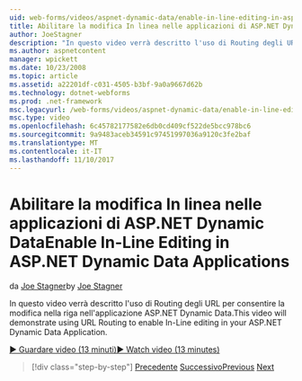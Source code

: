 ```yaml
---
uid: web-forms/videos/aspnet-dynamic-data/enable-in-line-editing-in-aspnet-dynamic-data-applications
title: Abilitare la modifica In linea nelle applicazioni di ASP.NET Dynamic Data | Documenti Microsoft
author: JoeStagner
description: "In questo video verrà descritto l'uso di Routing degli URL per consentire la modifica nella riga nell'applicazione ASP.NET Dynamic Data."
ms.author: aspnetcontent
manager: wpickett
ms.date: 10/23/2008
ms.topic: article
ms.assetid: a22201df-c031-4505-b3bf-9a0a9667d62b
ms.technology: dotnet-webforms
ms.prod: .net-framework
msc.legacyurl: /web-forms/videos/aspnet-dynamic-data/enable-in-line-editing-in-aspnet-dynamic-data-applications
msc.type: video
ms.openlocfilehash: 6c45782177582e6db0cd409cf522de5bcc978bc6
ms.sourcegitcommit: 9a9483aceb34591c97451997036a9120c3fe2baf
ms.translationtype: MT
ms.contentlocale: it-IT
ms.lasthandoff: 11/10/2017
---
```

<a name="enable-in-line-editing-in-aspnet-dynamic-data-applications"></a><span data-ttu-id="ea9a7-103">Abilitare la modifica In linea nelle applicazioni di ASP.NET Dynamic Data</span><span class="sxs-lookup"><span data-stu-id="ea9a7-103">Enable In-Line Editing in ASP.NET Dynamic Data Applications</span></span>
====================
<span data-ttu-id="ea9a7-104">da [Joe Stagner](https://github.com/JoeStagner)</span><span class="sxs-lookup"><span data-stu-id="ea9a7-104">by [Joe Stagner](https://github.com/JoeStagner)</span></span>

<span data-ttu-id="ea9a7-105">In questo video verrà descritto l'uso di Routing degli URL per consentire la modifica nella riga nell'applicazione ASP.NET Dynamic Data.</span><span class="sxs-lookup"><span data-stu-id="ea9a7-105">This video will demonstrate using URL Routing to enable In-Line editing in your ASP.NET Dynamic Data Application.</span></span>

[<span data-ttu-id="ea9a7-106">&#9654; Guardare video (13 minuti)</span><span class="sxs-lookup"><span data-stu-id="ea9a7-106">&#9654; Watch video (13 minutes)</span></span>](https://channel9.msdn.com/Blogs/ASP-NET-Site-Videos/enable-in-line-editing-in-aspnet-dynamic-data-applications)

>[!div class="step-by-step"]
<span data-ttu-id="ea9a7-107">[Precedente](begin-modifying-dynamic-data-applications-with-url-routing.md)
[Successivo](how-to-enable-table-specific-routing-in-dynamic-data-applications.md)</span><span class="sxs-lookup"><span data-stu-id="ea9a7-107">[Previous](begin-modifying-dynamic-data-applications-with-url-routing.md)
[Next](how-to-enable-table-specific-routing-in-dynamic-data-applications.md)</span></span>
